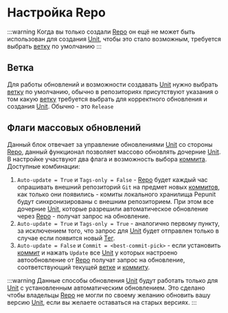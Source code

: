 # Настройка Repo

:::warning
Когда вы только создали [Repo](/definitions#repo) он ещё не может быть использован для создания [Unit](/definitions#unit), чтобы это стало возможным, требуется выбрать [ветку](/definitions#git-branch) по умолчанию
:::

## Ветка

Для работы обновлений и возможности создавать [Unit](/definitions#unit) нужно выбрать [ветку](/definitions#git-branch) по умолчанию, обычно в репозиториях присутствуют указания о том какую [ветку](/definitions#git-branch) требуется выбрать для корректного обновления и создания [Unit](/definitions#unit). Обычно - это `Release`

## Флаги массовых обновлений

Данный блок отвечает за управление обновлениями [Unit](/definitions#unit) со стороны [Repo](/definitions#repo), данный функционал позволяет массово обновлять дочерние [Unit](/definitions#unit). В настройке участвуют два флага и возможность выбора [коммита](/definitions#git-commit). Доступные комбинации:

1. `Auto-update = True` и `Tags-only = False` - [Repo](/definitions#repo) будет каждый час опрашивать внешний репозиторий `Git` на предмет новых [коммитов](/definitions#git-commit), как только они появились - комиты локального хранилища Pepunit будут синхронизированы с внешним репозиторием. При этом все дочерние [Unit](/definitions#unit), которые разрешили автоматическое обновление через [Repo](/definitions#repo) - получат запрос на обновление.
2. `Auto-update = True` и `Tags-only = True` - аналогично первому пункту, за исключением того, что запрос для [Unit](/definitions#unit) будет отправлен только в случае если появится новый [Тег](/definitions#git-tag).
3. `Auto-update = False` и `Commit = <best-commit-pick>` - если установить [коммит](/definitions#git-commit) и нажать `Update` все [Unit](/definitions#unit) у которых настроено автообновление от [Repo](/definitions#repo) получат запрос на обновление, соответствующий текущей [ветке](/definitions#git-branch) и [коммиту](/definitions#git-commit).

:::warning
Данные способы обновления [Unit](/definitions#unit) будут работать только для [Unit](/definitions#unit) с установленным автоматическим обновлением. Это сделано чтобы владельцы [Repo](/definitions#repo) не могли по своему желанию обновить вашу версию [Unit](/definitions#unit), если вы желаете оставаться на старых версиях.
:::

